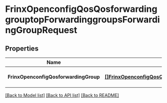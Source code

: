 # FrinxOpenconfigQosQosforwardinggrouptopForwardinggroupsForwardingGroupRequest

## Properties
Name | Type | Description | Notes
------------ | ------------- | ------------- | -------------
**FrinxOpenconfigQosforwardingGroup** | [**[]FrinxOpenconfigQosQosforwardinggrouptopForwardinggroupsForwardingGroup**](frinx.openconfig.qos.qosforwardinggrouptop.forwardinggroups.ForwardingGroup.md) |  | [optional] [default to null]

[[Back to Model list]](../README.md#documentation-for-models) [[Back to API list]](../README.md#documentation-for-api-endpoints) [[Back to README]](../README.md)



